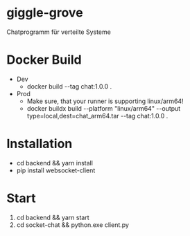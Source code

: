 # giggle-grove

Chatprogramm für verteilte Systeme

# Docker Build

- Dev
  - docker build --tag chat:1.0.0 .
- Prod
  - Make sure, that your runner is supporting linux/arm64!
  - docker buildx build --platform "linux/arm64" --output type=local,dest=chat_arm64.tar --tag chat:1.0.0 .

# Installation

- cd backend && yarn install
- pip install websocket-client

# Start

1. cd backend && yarn start
2. cd socket-chat && python.exe client.py
